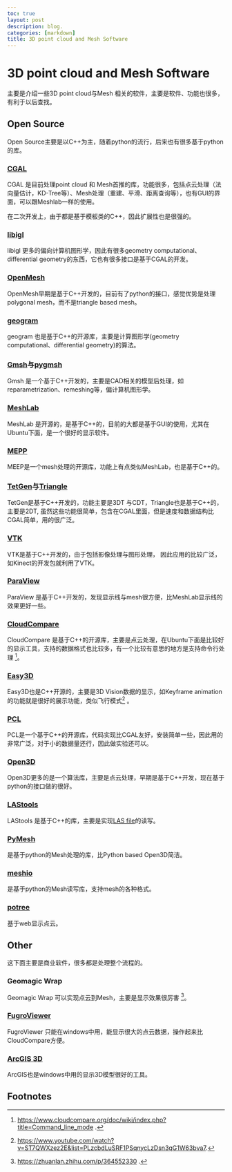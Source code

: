 ```yaml
---
toc: true
layout: post
description: blog.
categories: [markdown]
title: 3D point cloud and Mesh Software
---
```

# 3D point cloud and Mesh Software
主要是介绍一些3D point cloud与Mesh 相关的软件，主要是软件、功能也很多，有利于以后查找。

##  Open Source
Open Source主要是以C++为主，随着python的流行，后来也有很多基于python的库。

### [CGAL](https://www.cgal.org/)

CGAL 是目前处理point cloud 和 Mesh首推的库，功能很多，包括点云处理（法向量估计，KD-Tree等）、Mesh处理（重建、平滑、距离查询等），也有GUI的界面，可以跟Meshlab一样的使用。

在二次开发上，由于都是基于模板类的C++，因此扩展性也是很强的。

### [libigl](https://libigl.github.io/)

libigl 更多的偏向计算机图形学，因此有很多geometry computational、differential geometry的东西，它也有很多接口是基于CGAL的开发。

### [OpenMesh](https://www.graphics.rwth-aachen.de/software/openmesh/)

OpenMesh早期是基于C++开发的，目前有了python的接口，感觉优势是处理polygonal mesh，而不是triangle based mesh。

### [geogram](https://github.com/BrunoLevy/geogram)

geogram 也是基于C++的开源库，主要是计算图形学(geometry computational、differential geometry)的算法。

### [Gmsh](https://gmsh.info/)与[pygmsh](https://github.com/nschloe/pygmsh)

Gmsh 是一个基于C++开发的，主要是CAD相关的模型后处理，如reparametrization、remeshing等，偏计算机图形学。

### [MeshLab](https://www.meshlab.net/)

MeshLab 是开源的，是基于C++的，目前的大都是基于GUI的使用，尤其在Ubuntu下面，是一个很好的显示软件。

### [MEPP](https://projet.liris.cnrs.fr/mepp/mepp2/index.html)

MEEP是一个mesh处理的开源库，功能上有点类似MeshLab，也是基于C++的。

### [TetGen](https://wias-berlin.de/software/index.jsp?id=TetGen&lang=1)与[Triangle](https://www.cs.cmu.edu/~quake/triangle.html)

TetGen是基于C++开发的，功能主要是3DT 与CDT，Triangle也是基于C++的，主要是2DT, 虽然这些功能很简单，包含在CGAL里面，但是速度和数据结构比CGAL简单，用的很广泛。

### [VTK](https://vtk.org/)

VTK是基于C++开发的，由于包括影像处理与图形处理， 因此应用的比较广泛，如Kinect的开发包就利用了VTK。

### [ParaView](https://www.paraview.org/)

ParaView 是基于C++开发的，发现显示线与mesh很方便，比MeshLab显示线的效果更好一些。

### [CloudCompare](https://www.cloudcompare.org/)

CloudCompare 是基于C++的开源库，主要是点云处理，在Ubuntu下面是比较好的显示工具，支持的数据格式也比较多，有一个比较有意思的地方是支持命令行处理 [^2]。

### [Easy3D](https://github.com/LiangliangNan/Easy3D)

Easy3D也是C++开源的，主要是3D Vision数据的显示，如Keyframe animation的功能就是很好的展示功能，类似飞行模式[^3] 。

### [PCL](https://pointclouds.org/)

PCL是一个基于C++的开源库，代码实现比CGAL友好，安装简单一些，因此用的非常广泛，对于小的数据量还行，因此做实验还可以。

### [Open3D](http://www.open3d.org/)

Open3D更多的是一个算法库，主要是点云处理，早期是基于C++开发，现在基于python的接口做的很好。

### [LAStools](https://github.com/LAStools/LAStools)

LAStools 是基于C++的库，主要是实现[LAS file](https://en.wikipedia.org/wiki/LAS_file_format)的读写。

### [PyMesh](https://pymesh.readthedocs.io/en/latest/)

是基于python的Mesh处理的库，比Python based Open3D简洁。

### [meshio](https://github.com/nschloe/meshio)
是基于python的Mesh读写库，支持mesh的各种格式。

### [potree](https://github.com/potree/potree)

基于web显示点云。

## Other
这下面主要是商业软件，很多都是处理整个流程的。

### Geomagic Wrap

Geomagic Wrap 可以实现点云到Mesh，主要是显示效果很厉害 [^1]。

### [FugroViewer](https://www.fugro.com/about-fugro/our-expertise/technology/fugroviewer)

FugroViewer 只能在windows中用，能显示很大的点云数据，操作起来比CloudCompare方便。

### [ArcGIS 3D](https://www.esri.com/en-us/arcgis/3d-gis/overview)

ArcGIS也是windows中用的显示3D模型很好的工具。

## Footnotes
[^1]: https://zhuanlan.zhihu.com/p/364552330 .
[^2]: https://www.cloudcompare.org/doc/wiki/index.php?title=Command_line_mode .
[^3]: https://www.youtube.com/watch?v=ST7QWXzez2E&list=PLzcbdLuSRF1PSqnycLzDsn3qG1W63bva7. 
